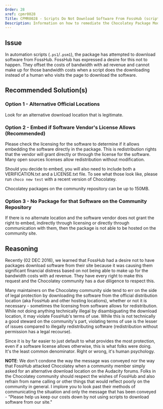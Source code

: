 ```yaml
---
Order: 28
xref: cpmr0028
Title: CPMR0028 - Scripts Do Not Download Software From FossHub (script)
Description: Information on how to remediate the Chocolatey Package Moderation Rule 0028
---
```


## Issue

In automation scripts (`.ps1`/`.psm1`), the package has attempted to download software from FossHub. FossHub has expressed a desire for this not to happen. They offset the costs of bandwidth with ad revenue and cannot make up for those bandwidth costs when a script does the downloading instead of a human who visits the page to download the software.

## Recommended Solution(s)

### Option 1 - Alternative Official Locations

Look for an alternative download location that is legitimate.

### Option 2 - Embed if Software Vendor's License Allows (Recommended)

Please check the licensing for the software to determine if it allows embedding the software directly in the package. This is redistribution rights that the vendor will grant directly or through the license for the software. Many open sources licenses allow redistribution without modification.

Should you decide to embed, you will also need to include both a
VERIFICATION.txt and a LICENSE.txt file. To see what those look like, please run `choco new test` with a recent version of Chocolatey.

Chocolatey packages on the community repository can be up to 150MB.

### Option 3 - No Package for that Software on the Community Repository

If there is no alternate location and the software vendor does not grant the right to embed, indirectly through licensing or directly through communication with them, then the package is not able to be hosted on the community site.

## Reasoning

Recently (02 DEC 2016), we learned that FossHub had a desire not to have packages download software from their site because it was causing them significant financial distress based on not being able to make up for the bandwidth costs with ad revenue. They have every right to make this request and the Chocolatey community has a due diligence to respect this.

Many maintainers on the Chocolatey community side tend to err on the side of legal protection by downloading the software from the official distribution location (aka FossHub and other hosting locations), whether or not it is necessary - sometimes the licensing from software allows for redistribution. While not doing anything technically illegal by disambiguating the download location, it may violate FossHub's terms of use. While this is not technically a good steward on the community's part, violating terms of use is the lesser of issues compared to illegally redistributing software (redistribution without permission has a legal recourse).

Since it is by far easier to just default to what provides the most protection, even if a software license allows otherwise, this is what folks were doing. It's the least common denominator. Right or wrong, it's human psychology.

**NOTE**: We don't condone the way the message was conveyed nor the way that FossHub attacked Chocolatey when a community member simply asked for an alternative download location on the Audacity forums. Folks in the Chocolatey community should respect the wishes of FossHub and also refrain from name calling or other things that would reflect poorly on the community in general. I implore you to look past their methods of communicating the situation and only the message that has been conveyed - "Please help us keep our costs down by not using scripts to download software from our site."
